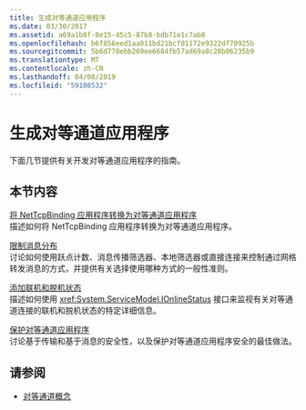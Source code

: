 ```yaml
---
title: 生成对等通道应用程序
ms.date: 03/30/2017
ms.assetid: a69a1b8f-8e15-45c5-87b8-bdb71e1c7ab8
ms.openlocfilehash: b6f856eed1aa011bd21bcf01172e9322df70925b
ms.sourcegitcommit: 5b6d778ebb269ee6684fb57ad69a8c28b06235b9
ms.translationtype: MT
ms.contentlocale: zh-CN
ms.lasthandoff: 04/08/2019
ms.locfileid: "59108532"
---
```

# <a name="building-a-peer-channel-application"></a>生成对等通道应用程序
下面几节提供有关开发对等通道应用程序的指南。  
  
## <a name="in-this-section"></a>本节内容  
 [将 NetTcpBinding 应用程序转换为对等通道应用程序](../../../../docs/framework/wcf/feature-details/converting-a-nettcpbinding-application-to-a-peer-channel-application.md)  
 描述如何将 NetTcpBinding 应用程序转换为对等通道应用程序。  
  
 [限制消息分布](../../../../docs/framework/wcf/feature-details/limiting-message-distribution.md)  
 讨论如何使用跃点计数、消息传播筛选器、本地筛选器或直接连接来控制通过网格转发消息的方式，并提供有关选择使用哪种方式的一般性准则。  
  
 [添加联机和脱机状态](../../../../docs/framework/wcf/feature-details/adding-online-and-offline-status.md)  
 描述如何使用 <xref:System.ServiceModel.IOnlineStatus> 接口来监视有关对等通道连接的联机和脱机状态的特定详细信息。  
  
 [保护对等通道应用程序](../../../../docs/framework/wcf/feature-details/securing-peer-channel-applications.md)  
 讨论基于传输和基于消息的安全性，以及保护对等通道应用程序安全的最佳做法。  
  
## <a name="see-also"></a>请参阅

- [对等通道概念](../../../../docs/framework/wcf/feature-details/peer-channel-concepts.md)
